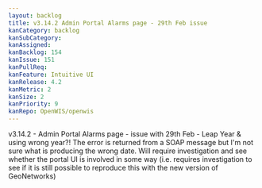 ```yaml
---
layout: backlog
title: v3.14.2 Admin Portal Alarms page - 29th Feb issue
kanCategory: backlog
kanSubCategory:
kanAssigned:
kanBacklog: 154
kanIssue: 151
kanPullReq:
kanFeature: Intuitive UI
kanRelease: 4.2
kanMetric: 2
kanSize: 2
kanPriority: 9
kanRepo: OpenWIS/openwis
---
```

v3.14.2 - Admin Portal Alarms page - issue with 29th Feb - Leap Year & using wrong year?! The error is returned from a SOAP message but I'm not sure what is producing the wrong date. Will require investigation and see whether the portal UI is involved in some way (i.e. requires investigation to see if it is still possible to reproduce this with the new version of GeoNetworks)
